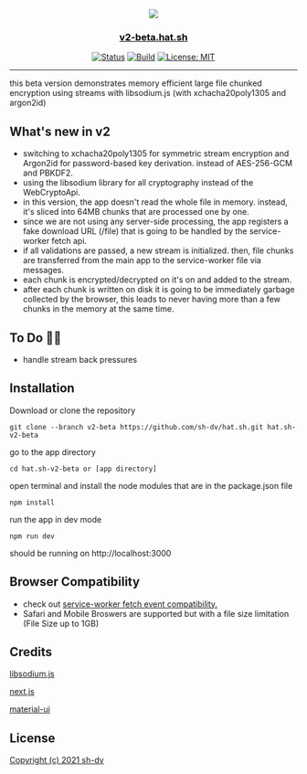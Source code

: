 
<p align="center">
  <a href="#" rel="noopener">
 <img src="https://i.imgur.com/F8nNzHi.png"></a>
</p>

<a href="https://v2-beta.hat.sh" style="color:#000"><h3 align="center">v2-beta.hat.sh</h3></a>

<div align="center">

  [![Status](https://img.shields.io/badge/status-active-success.svg)](#)
  [![Build](https://travis-ci.org/sh-dv/hat.sh.svg?branch=master)](https://travis-ci.org/sh-dv/hat.sh)
  [![License: MIT](https://img.shields.io/badge/license-MIT-blue.svg)](#)


</div>

---


this beta version demonstrates memory efficient large file chunked encryption using streams with libsodium.js 
(with xchacha20poly1305 and argon2id)



## What's new in v2

- switching to xchacha20poly1305 for symmetric stream encryption and Argon2id for password-based key derivation. instead of AES-256-GCM and PBKDF2.
- using the libsodium library for all cryptography instead of the WebCryptoApi.
- in this version, the app doesn't read the whole file in memory. instead, it's sliced into 64MB chunks that are processed one by one.
- since we are not using any server-side processing, the app registers a fake download URL (/file) that is going to be handled by the service-worker fetch api.
- if all validations are passed, a new stream is initialized. then, file chunks are transferred from the main app to the 
service-worker file via messages.
- each chunk is encrypted/decrypted on it's on and added to the stream.
- after each chunk is written on disk it is going to be immediately garbage collected by the browser, this leads to never having more than a few chunks in the memory at the same time.

## To Do 👨‍💻
- handle stream back pressures

## Installation

Download or clone the repository

    git clone --branch v2-beta https://github.com/sh-dv/hat.sh.git hat.sh-v2-beta

go to the app directory

    cd hat.sh-v2-beta or [app directory]

open terminal and install the node modules that are in the package.json file

    npm install

run the app in dev mode

    npm run dev


should be running on http://localhost:3000



## Browser Compatibility
- check out [service-worker fetch event compatibility.](https://developer.mozilla.org/en-US/docs/Web/API/FetchEvent)
- Safari and Mobile Broswers are supported but with a file size limitation (File Size up to 1GB)




## Credits

[libsodium.js](https://github.com/jedisct1/libsodium.js)

[next.js](https://nextjs.org/)

[material-ui](https://material-ui.com/)

## License
[Copyright (c) 2021 sh-dv](https://github.com/sh-dv/hat.sh/blob/v2-beta/LICENSE)

